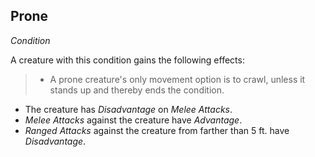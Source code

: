 ## Prone
*Condition*  

A creature with this condition gains the following effects:
> * A prone creature's only movement option is to crawl, unless it stands up and thereby ends the condition.
* The creature has *Disadvantage* on *Melee Attacks*.
* *Melee Attacks* against the creature have *Advantage*.
* *Ranged Attacks* against the creature from farther than 5 ft. have *Disadvantage*.
